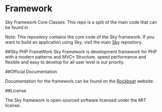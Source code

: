 # Framework
Sky Framework Core Classes. This repo is a split of the main code that can be found in

Note: This repository contains the core code of the Sky framework. If you want to build an application using Sky, visit the main [Sky](https://github.com/Rockbeat-Sky/Sky) repository.


##Sky PHP FrameWork
Sky Framework is development framework for PHP with a modern patterns and MVC* Structure.
speed performance and flexible and easy to develop for all user level is our priority.

##Official Documentation

Documentation for the framework can be found on the [Rockbeat](http://www.rockbeat.web.id/pages/product/sky) website.

##License

The Sky framework is open-sourced software licensed under the MIT license.